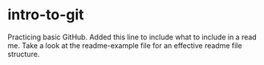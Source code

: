 # intro-to-git
Practicing basic GitHub.
Added this line to include what to include in a read me.
Take a look at the readme-example file for an effective readme file structure.
